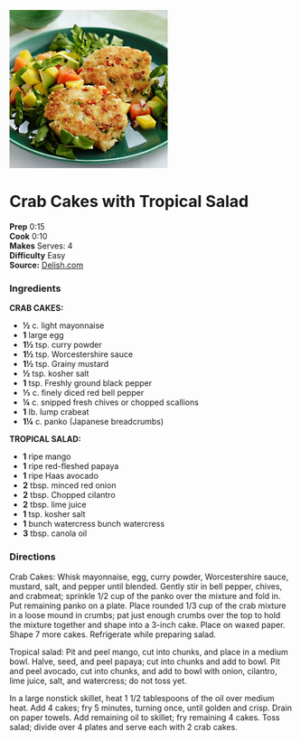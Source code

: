 [![](/images/2c18bbbb-4b2c-4afc-9966-f93830fcefea.jpg)](http://del.h-cdn.co/assets/cm/15/10/54f8ca09da2c3_-_crab-cakes-0610-msc.jpg)

#  Crab Cakes with Tropical Salad


**Prep** 0:15  
**Cook** 0:10  
**Makes** Serves: 4  
**Difficulty** Easy  
**Source:** [Delish.com](http://www.delish.com/cooking/recipe-ideas/recipes/a30912/crab-cakes-tropical-salad-recipe-rbk0610/)

###  Ingredients

**CRAB CAKES:**
  *  **½** c. light mayonnaise
  *  **1** large egg
  *  **1½** tsp. curry powder
  *  **1½** tsp. Worcestershire sauce
  *  **1½** tsp. Grainy mustard
  *  **½** tsp. kosher salt
  *  **1** tsp. Freshly ground black pepper
  *  **⅓** c. finely diced red bell pepper
  *  **¼** c. snipped fresh chives or chopped scallions
  *  **1** lb. lump crabeat
  *  **1¼** c. panko (Japanese breadcrumbs)
 
**TROPICAL SALAD:**
  *   **1** ripe mango
  *   **1** ripe red-fleshed papaya
  *   **1** ripe Haas avocado
  *   **2** tbsp. minced red onion
  *   **2** tbsp. Chopped cilantro
  *   **2** tbsp. lime juice
  *   **1** tsp. kosher salt
  *   **1** bunch watercress bunch watercress
  *   **3** tbsp. canola oil

###  Directions

Crab Cakes: Whisk mayonnaise, egg, curry powder, Worcestershire sauce,
mustard, salt, and pepper until blended. Gently stir in bell pepper, chives,
and crabmeat; sprinkle 1/2 cup of the panko over the mixture and fold in. Put
remaining panko on a plate. Place rounded 1/3 cup of the crab mixture in a
loose mound in crumbs; pat just enough crumbs over the top to hold the mixture
together and shape into a 3-inch cake. Place on waxed paper. Shape 7 more
cakes. Refrigerate while preparing salad.

Tropical salad: Pit and peel mango, cut into chunks, and place in a medium
bowl. Halve, seed, and peel papaya; cut into chunks and add to bowl. Pit and
peel avocado, cut into chunks, and add to bowl with onion, cilantro, lime
juice, salt, and watercress; do not toss yet.

In a large nonstick skillet, heat 1 1/2 tablespoons of the oil over medium
heat. Add 4 cakes; fry 5 minutes, turning once, until golden and crisp. Drain
on paper towels. Add remaining oil to skillet; fry remaining 4 cakes. Toss
salad; divide over 4 plates and serve each with 2 crab cakes.

